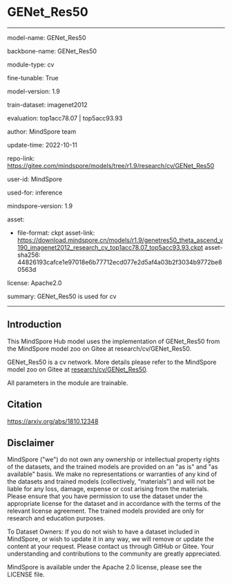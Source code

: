 # GENet_Res50

---

model-name: GENet_Res50

backbone-name: GENet_Res50

module-type: cv

fine-tunable: True

model-version: 1.9

train-dataset: imagenet2012

evaluation: top1acc78.07 | top5acc93.93

author: MindSpore team

update-time: 2022-10-11

repo-link: <https://gitee.com/mindspore/models/tree/r1.9/research/cv/GENet_Res50>

user-id: MindSpore

used-for: inference

mindspore-version: 1.9

asset:

-
    file-format: ckpt
    asset-link: <https://download.mindspore.cn/models/r1.9/genetres50_theta_ascend_v190_imagenet2012_research_cv_top1acc78.07_top5acc93.93.ckpt>
    asset-sha256: 44826193cafce1e97018e6b77712ecd077e2d5af4a03b2f3034b9772be80563d

license: Apache2.0

summary: GENet_Res50 is used for cv

---

## Introduction

This MindSpore Hub model uses the implementation of GENet_Res50 from the MindSpore model zoo on Gitee at research/cv/GENet_Res50.

GENet_Res50 is a cv network. More details please refer to the MindSpore model zoo on Gitee at [research/cv/GENet_Res50](https://gitee.com/mindspore/models/blob/r1.9/research/cv/GENet_Res50/README_CN.md).

All parameters in the module are trainable.

## Citation

https://arxiv.org/abs/1810.12348

## Disclaimer

MindSpore ("we") do not own any ownership or intellectual property rights of the datasets, and the trained models are provided on an "as is" and "as available" basis. We make no representations or warranties of any kind of the datasets and trained models (collectively, “materials”) and will not be liable for any loss, damage, expense or cost arising from the materials. Please ensure that you have permission to use the dataset under the appropriate license for the dataset and in accordance with the terms of the relevant license agreement. The trained models provided are only for research and education purposes.

To Dataset Owners: If you do not wish to have a dataset included in MindSpore, or wish to update it in any way, we will remove or update the content at your request. Please contact us through GitHub or Gitee. Your understanding and contributions to the community are greatly appreciated.

MindSpore is available under the Apache 2.0 license, please see the LICENSE file.
